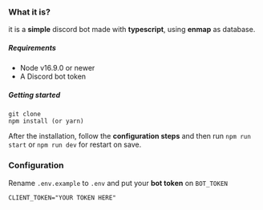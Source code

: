 ### What it is?

it is a **simple** discord bot made with **typescript**, using **enmap** as database.

##### Requirements

- Node v16.9.0 or newer
- A Discord bot token

##### Getting started

```
git clone
npm install (or yarn)
```

After the installation, follow the **configuration steps** and then run `npm run start` or `npm run dev` for restart on save.

### Configuration

Rename `.env.example` to `.env` and put your **bot token** on `BOT_TOKEN`

```
CLIENT_TOKEN="YOUR TOKEN HERE"
```
